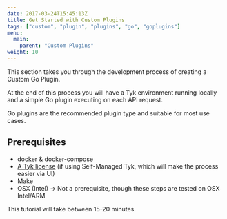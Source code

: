 ```yaml
---
date: 2017-03-24T15:45:13Z
title: Get Started with Custom Plugins
tags: ["custom", "plugin", "plugins", "go", "goplugins"]
menu:
  main:
    parent: "Custom Plugins"
weight: 10
---
```


This section takes you through the development process of creating a Custom Go Plugin.

At the end of this process you will have a Tyk environment running locally and a simple Go plugin executing on each API request.

Go plugins are the recommended plugin type and suitable for most use cases.
## Prerequisites

* docker & docker-compose
* [A Tyk license](https://tyk.io/sign-up/#self) (if using Self-Managed Tyk, which will make the process easier via UI)
* Make
* OSX (Intel)  -> Not a prerequisite, though these steps are tested on OSX Intel/ARM

This tutorial will take between 15-20 minutes.
